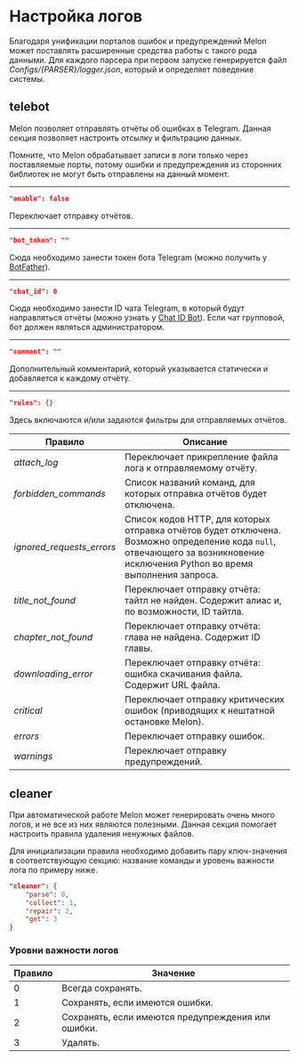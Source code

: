 # Настройка логов
Благодаря унификации порталов ошибок и предупреждений Melon может поставлять расширенные средства работы с такого рода данными. Для каждого парсера при первом запуске генерируется файл _Configs/{PARSER}/logger.json_, который и определяет поведение системы.

## telebot
Melon позволяет отправлять отчёты об ошибках в Telegram. Данная секция позволяет настроить отсылку и фильтрацию данных.

Помните, что Melon обрабатывает записи в логи только через поставляемые порты, потому ошибки и предупреждения из сторонних библиотек не могут быть отправлены на данный момент.
___
```JSON
"enable": false
```
Переключает отправку отчётов.
___
```JSON
"bot_token": ""
```
Сюда необходимо занести токен бота Telegram (можно получить у [BotFather](https://t.me/BotFather)).
___
```JSON
"chat_id": 0
```
Сюда необходимо занести ID чата Telegram, в который будут направляться отчёты (можно узнать у [Chat ID Bot](https://t.me/chat_id_echo_bot)). Если чат групповой, бот должен являться администратором.
___
```JSON
"comment": ""
```
Дополнительный комментарий, который указывается статически и добавляется к каждому отчёту.
___
```JSON
"rules": {}
```
Здесь включаются и/или задаются фильтры для отправляемых отчётов.

| **Правило** | **Описание** |
|---|---|
| _attach_log_ | Переключает прикрепление файла лога к отправляемому отчёту. |
| _forbidden_commands_ | Список названий команд, для которых отправка отчётов будет отключена. |
| _ignored_requests_errors_ | Список кодов HTTP, для которых отправка отчётов будет отключена. Возможно определение кода `null`, отвечающего за возникновение исключения Python во время выполнения запроса. |
| _title_not_found_ | Переключает отправку отчёта: тайтл не найден. Содержит алиас и, по возможности, ID тайтла. |
| _chapter_not_found_ | Переключает отправку отчёта: глава не найдена. Содержит ID главы. |
| _downloading_error_ | Переключает отправку отчёта: ошибка скачивания файла. Содержит URL файла. |
| _critical_ | Переключает отправку критических ошибок (приводящих к нештатной остановке Melon). |
| _errors_ | Переключает отправку ошибок. |
| _warnings_ | Переключает отправку предупреждений. |

## cleaner
При автоматической работе Melon может генерировать очень много логов, и не все из них являются полезными. Данная секция помогает настроить правила удаления ненужных файлов.

Для инициализации правила необходимо добавить пару ключ-значения в соответствующую секцию: название команды и уровень важности лога по примеру ниже.
```JSON
"cleaner": {
	"parse": 0,
	"collect": 1,
	"repair": 2,
	"get": 3
}
```
### Уровни важности логов
| **Правило** | **Значение**                                       |
|-------------|----------------------------------------------------|
| 0           | Всегда сохранять.                                  |
| 1           | Сохранять, если имеются ошибки.                    |
| 2           | Сохранять, если имеются предупреждения или ошибки. |
| 3           | Удалять.                                           |